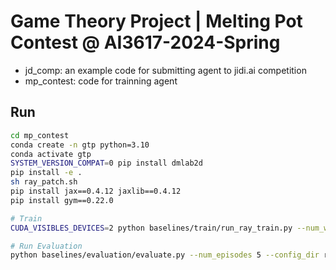 # Game Theory Project | Melting Pot Contest @ AI3617-2024-Spring

- jd_comp: an example code for submitting agent to jidi.ai competition
- mp_contest: code for trainning agent

## Run
```bash
cd mp_contest
conda create -n gtp python=3.10
conda activate gtp
SYSTEM_VERSION_COMPAT=0 pip install dmlab2d
pip install -e .
sh ray_patch.sh
pip install jax==0.4.12 jaxlib==0.4.12
pip install gym==0.22.0

```

```bash 
# Train 
CUDA_VISIBLES_DEVICES=2 python baselines/train/run_ray_train.py --num_workers 50 --num_gpus 1 --wandb 1

# Run Evaluation
python baselines/evaluation/evaluate.py --num_episodes 5 --config_dir results/torch/pd_matrix/PPO_meltingpot_0afe2_00000_0_2024-05-20_02-59-58 --policies_dir results/torch/pd_matrix/PPO_meltingpot_0afe2_00000_0_2024-05-20_02-59-58/checkpoint_000001/policies --create_videos True --video_dir results/torch/pd_matrix/PPO_meltingpot_0afe2_00000_0_2024-05-20_02-59-58/videos
```
